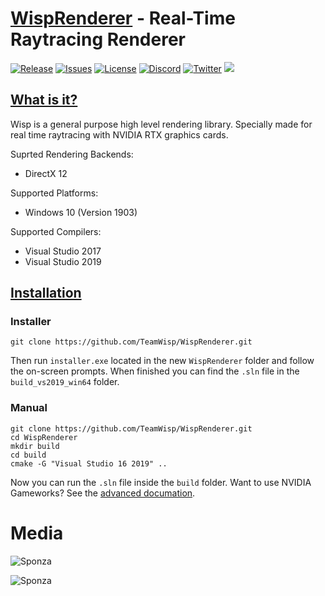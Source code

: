# [WispRenderer]() - Real-Time Raytracing Renderer

[![Release](https://img.shields.io/github/release/TeamWisp/WispRenderer.svg)](https://github.com/TeamWisp/WispRenderer/releases)
[![Issues](https://img.shields.io/github/issues/TeamWisp/WispRenderer.svg)](https://github.com/TeamWisp/WispRenderer/issues)
[![License](https://img.shields.io/badge/license-EPL%202.0-red.svg)](https://opensource.org/licenses/EPL-2.0)
[![Discord](https://img.shields.io/discord/486967125504688128.svg?color=blueviolet&label=Discord)](https://discord.gg/Q3vDfqR)
[![Twitter](https://img.shields.io/twitter/follow/wisprenderer.svg?style=social)](https://twitter.com/wisprenderer)
![](https://img.shields.io/github/stars/TeamWisp/WispRenderer.svg?style=social)

## [What is it?](https://teamwisp.github.io/product/)

Wisp is a general purpose high level rendering library. Specially made for real time raytracing with NVIDIA RTX graphics cards.

Suprted Rendering Backends:

* DirectX 12

Supported Platforms:

* Windows 10 (Version 1903)

Supported Compilers:

* Visual Studio 2017
* Visual Studio 2019

## [Installation](https://teamwisp.github.io/workspace_setup/)

### Installer

```
git clone https://github.com/TeamWisp/WispRenderer.git
```

Then run `installer.exe` located in the new `WispRenderer` folder and follow the on-screen prompts. When finished you can find the `.sln` file in the `build_vs2019_win64` folder.


### Manual

```
git clone https://github.com/TeamWisp/WispRenderer.git
cd WispRenderer
mkdir build
cd build
cmake -G "Visual Studio 16 2019" ..
```

Now you can run the `.sln` file inside the `build` folder. Want to use NVIDIA Gameworks? See the [advanced documation](https://teamwisp.github.io/workspace_setup/).

# Media
![Sponza](http://upload.vzout.com/wisp/sponza.png)

![Sponza](http://upload.vzout.com/wisp/sun_temple.jpg)
